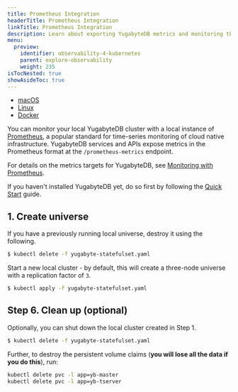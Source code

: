 ```yaml
---
title: Prometheus Integration
headerTitle: Prometheus Integration
linkTitle: Prometheus Integration
description: Learn about exporting YugabyteDB metrics and monitoring the cluster with Prometheus.
menu:
  preview:
    identifier: observability-4-kubernetes
    parent: explore-observability
    weight: 235
isTocNested: true
showAsideToc: true
---
```


<ul class="nav nav-tabs-alt nav-tabs-yb">

  <li >
    <a href="../macos/" class="nav-link">
      <i class="fab fa-apple" aria-hidden="true"></i>
      macOS
    </a>
  </li>

  <li >
    <a href="../linux/" class="nav-link">
      <i class="fab fa-linux" aria-hidden="true"></i>
      Linux
    </a>
  </li>

  <li >
    <a href="../docker/" class="nav-link">
      <i class="fab fa-docker" aria-hidden="true"></i>
      Docker
    </a>
  </li>
<!--
  <li >
    <a href="../kubernetes/" class="nav-link active">
      <i class="fas fa-cubes" aria-hidden="true"></i>
      Kubernetes
    </a>
  </li>
-->
</ul>

You can monitor your local YugabyteDB cluster with a local instance of [Prometheus](https://prometheus.io/), a popular standard for time-series monitoring of cloud native infrastructure. YugabyteDB services and APIs expose metrics in the Prometheus format at the `/prometheus-metrics` endpoint.

For details on the metrics targets for YugabyteDB, see [Monitoring with Prometheus](../../../reference/configuration/default-ports/#monitoring-with-prometheus).

If you haven't installed YugabyteDB yet, do so first by following the [Quick Start](../../../quick-start/install/) guide.

## 1. Create universe

If you have a previously running local universe, destroy it using the following.

```sh
$ kubectl delete -f yugabyte-statefulset.yaml
```

Start a new local cluster - by default, this will create a three-node universe with a replication factor of `3`.

```sh
$ kubectl apply -f yugabyte-statefulset.yaml
```

## Step 6. Clean up (optional)

Optionally, you can shut down the local cluster created in Step 1.

```sh
$ kubectl delete -f yugabyte-statefulset.yaml
```

Further, to destroy the persistent volume claims (**you will lose all the data if you do this**), run:

```sh
kubectl delete pvc -l app=yb-master
kubectl delete pvc -l app=yb-tserver
```
